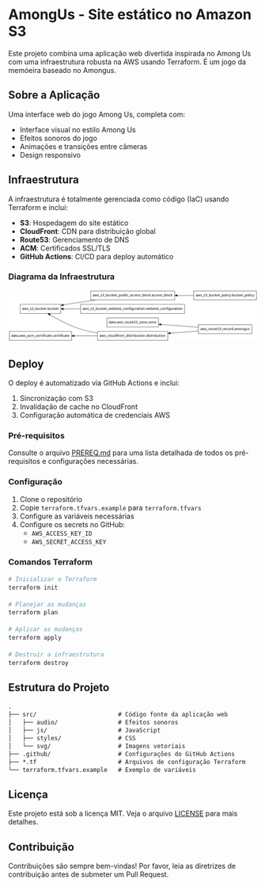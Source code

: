 # AmongUs - Site estático no Amazon S3

Este projeto combina uma aplicação web divertida inspirada no Among Us com uma infraestrutura robusta na AWS usando Terraform. É um jogo da memóeira baseado no Amongus.

## Sobre a Aplicação

Uma interface web do jogo Among Us, completa com:
- Interface visual no estilo Among Us
- Efeitos sonoros do jogo
- Animações e transições entre câmeras
- Design responsivo

## Infraestrutura

A infraestrutura é totalmente gerenciada como código (IaC) usando Terraform e inclui:

- **S3**: Hospedagem do site estático
- **CloudFront**: CDN para distribuição global
- **Route53**: Gerenciamento de DNS
- **ACM**: Certificados SSL/TLS
- **GitHub Actions**: CI/CD para deploy automático

### Diagrama da Infraestrutura

![Diagrama Terraform](terraform-graph.png)

## Deploy

O deploy é automatizado via GitHub Actions e inclui:
1. Sincronização com S3
2. Invalidação de cache no CloudFront
3. Configuração automática de credenciais AWS

### Pré-requisitos

Consulte o arquivo [PREREQ.md](PREREQ.md) para uma lista detalhada de todos os pré-requisitos e configurações necessárias.

### Configuração

1. Clone o repositório
2. Copie `terraform.tfvars.example` para `terraform.tfvars`
3. Configure as variáveis necessárias
4. Configure os secrets no GitHub:
   - `AWS_ACCESS_KEY_ID`
   - `AWS_SECRET_ACCESS_KEY`

### Comandos Terraform

```bash
# Inicializar o Terraform
terraform init

# Planejar as mudanças
terraform plan

# Aplicar as mudanças
terraform apply

# Destruir a infraestrutura
terraform destroy
```

## Estrutura do Projeto

```
.
├── src/                       # Código fonte da aplicação web
│   ├── audio/                 # Efeitos sonoros
│   ├── js/                    # JavaScript
│   ├── styles/                # CSS
│   └── svg/                   # Imagens vetoriais
├── .github/                   # Configurações do GitHub Actions
├── *.tf                       # Arquivos de configuração Terraform
└── terraform.tfvars.example   # Exemplo de variáveis
```

## Licença

Este projeto está sob a licença MIT. Veja o arquivo [LICENSE](LICENSE) para mais detalhes.

## Contribuição

Contribuições são sempre bem-vindas! Por favor, leia as diretrizes de contribuição antes de submeter um Pull Request.
